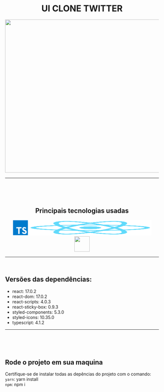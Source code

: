 <h1 align="center">UI CLONE TWITTER </h1>
<div align="center"> 
   <img width="1000px" height="500px"  src="https://media-exp3.licdn.com/dms/image/C4D22AQES0AAYLZNK5Q/feedshare-shrink_800/0/1625620027621?e=1628726400&v=beta&t=VAPOVL8Mr6tNBq_aFKKZwwBn6UOStxz9cxjRZyIGYAQ"/>
</div>
<hr>
<br>
<br>
<br>

<h2 align="center">Principais tecnologias usadas</h2>
<div align="center">
 <img width="50px" height="50px" src="https://raw.githubusercontent.com/devicons/devicon/master/icons/typescript/typescript-plain.svg"/>
 <img width="400px" height="50px" src="https://raw.githubusercontent.com/devicons/devicon/master/icons/react/react-original.svg"/>
 <img width="50px" height="50px" src="https://miro.medium.com/max/652/1*N0XV3gco7Ed4brMoxwdjVg.png"/>
</div>
<hr>
<br>

## Versões das dependências:
 * react: 17.0.2
 * react-dom: 17.0.2
 * react-scripts: 4.0.3
 * react-sticky-box: 0.9.3
 * styled-components: 5.3.0
 * styled-icons: 10.35.0
 * typescript: 4.1.2
<hr>
<br>
<br>
<br>

## Rode o projeto em sua maquina

Certifique-se de instalar todas as depências do projeto com o comando: <br>
`yarn`: yarn install <br>
`npm`: npm i <br>

